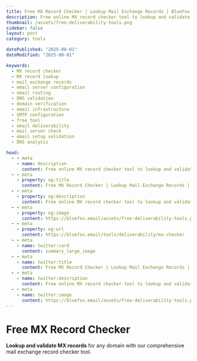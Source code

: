 ```yaml
---
title: Free MX Record Checker | Lookup Mail Exchange Records | BlueFox Email
description: Free online MX record checker tool to lookup and validate mail exchange records, check email server configuration, and analyze email routing for domains.
thumbnail: /assets/free-deliverability-tools.png
sidebar: false
layout: post
category: tools

datePublished: "2025-08-01"
dateModified: "2025-08-01"

keywords:
  - MX record checker
  - MX record lookup
  - mail exchange records
  - email server configuration
  - email routing
  - DNS validation
  - domain verification
  - email infrastructure
  - SMTP configuration
  - free tool
  - email deliverability
  - mail server check
  - email setup validation
  - DNS analysis

head:
  - - meta
    - name: description
      content: Free online MX record checker tool to lookup and validate mail exchange records, check email server configuration, and analyze email routing for domains.
  - - meta
    - property: og:title
      content: Free MX Record Checker | Lookup Mail Exchange Records | BlueFox Email
  - - meta
    - property: og:description
      content: Free online MX record checker tool to lookup and validate mail exchange records, check email server configuration, and analyze email routing for domains.
  - - meta
    - property: og:image
      content: https://bluefox.email/assets/free-deliverability-tools.png
  - - meta
    - property: og:url
      content: https://bluefox.email/tools/deliverability/mx-checker
  - - meta
    - name: twitter:card
      content: summary_large_image
  - - meta
    - name: twitter:title
      content: Free MX Record Checker | Lookup Mail Exchange Records | BlueFox Email
  - - meta
    - name: twitter:description
      content: Free online MX record checker tool to lookup and validate mail exchange records, check email server configuration, and analyze email routing for domains.
  - - meta
    - name: twitter:image
      content: https://bluefox.email/assets/free-deliverability-tools.png
---
```


<GlossaryNavigation link="/tools/deliverability" label="Back to deliverability Tools" />


# Free MX Record Checker

<script setup>
import MxChecker from '../../.vitepress/theme/free-tools/MxChecker.vue'
</script>

**Lookup and validate MX records** for any domain with our comprehensive mail exchange record checker tool.

<MxChecker />
